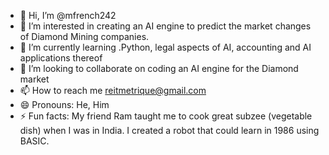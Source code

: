 - 👋 Hi, I’m @mfrench242
- 👀 I’m interested in creating an AI engine to predict the market changes of Diamond Mining companies.
- 🌱 I’m currently learning .Python, legal aspects of AI, accounting and AI applications thereof 
- 💞️ I’m looking to collaborate on coding an AI engine for the Diamond market
- 📫 How to reach me reitmetrique@gmail.com
- 😄 Pronouns: He, Him
- ⚡ Fun facts: My friend Ram taught me to cook great subzee (vegetable dish) when I was in India.  I created a robot that could learn in 1986 using BASIC.

<!---
mfrench242/mfrench242 is a ✨ special ✨ repository because its `README.md` (this file) appears on your GitHub profile.
You can click the Preview link to take a look at your changes.
--->
